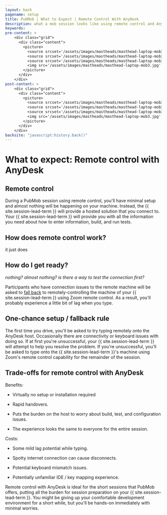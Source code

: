 ```yaml
---
layout: back
pagename: setup
title: PubMob | What to Expect | Remote Control With AnyDesk
description: what a mob session looks like using remote control and AnyDesk
keywords:
pre-content: >
    <div class="grid">
      <div class="content">
        <picture>
          <source srcset='/assets/images/mastheads/masthead-laptop-mob3.jpg' media='(max-width: 1080px)'>
          <source srcset='/assets/images/mastheads/masthead-laptop-mob3.jpg' media='(min-width: 960px)'>
          <source srcset='/assets/images/mastheads/masthead-laptop-mob3.jpg' media='(min-width: 830px'>
          <img src='/assets/images/mastheads/masthead-laptop-mob3.jpg' alt='PubMob what to expect'>
        </picture>
      </div>
    </div>
post-content: >
    <div class="grid">
      <div class="content">
        <picture>
          <source srcset='/assets/images/mastheads/masthead-laptop-mob3.jpg' media='(max-width: 1080px)'>
          <source srcset='/assets/images/mastheads/masthead-laptop-mob3.jpg' media='(min-width: 960px)'>
          <source srcset='/assets/images/mastheads/masthead-laptop-mob3.jpg' media='(min-width: 830px'>
          <img src='/assets/images/mastheads/masthead-laptop-mob3.jpg' alt='PubMob what to expect'>
        </picture>
      </div>
    </div>
backsite: "javascript:history.back()"
---
```

<h1>What to expect: Remote control with AnyDesk</h1>

<div>
  <h2>Remote control</h2>
  <p>During a PubMob session using remote control, you'll have minimal setup and almost nothing will be happening on your machine. Instead, the {{ site.session-lead-term }} will provide a hosted solution that you connect to. Your {{ site.session-lead-term }} will provide you with all the information you need about how to enter information, build, and run tests. <!-- <img src="/assets/images/setup/" class="setupImg"/> --></p>

  <h2>How does remote control work?</h2>
  <p>it just does</p>
</div>

<div>
  <h2>How do I get ready?</h2>
  <em>nothing? almost nothing? is there a way to test the connection first?</em>
  <p>Participants who have connection issues to the remote machine will be asked to <a href="#fallback-rule">fall back</a> to remotely-controlling the machine of your {{ site.session-lead-term }} using Zoom remote control. As a result, you'll probably experience a little bit of lag when you type.</p> 

  <h2><a id="fallback-rule"></a>One-chance setup / fallback rule</h2><!-- TODO anchor tag here -->
  <p>The first time you drive, you'll be asked to try typing remotely onto the AnyDesk host. Occasionally there are connectivity or keyboard issues with doing so. If at first you're unsuccessful, your {{ site.session-lead-term }} will attempt to help you resolve the problem. If you're unsuccessful, you'll be asked to type onto the {{ site.session-lead-term }}'s machine using Zoom's remote control capability for the remainder of the session.</p>

  <h2>Trade-offs for remote control with AnyDesk</h2>
  <p>Benefits:</p>
  <ul class="list outer">
    <li><p>Virtually no setup or installation required</p></li>
    <li><p>Rapid handovers.</p></li>
    <li><p>Puts the burden on the host to worry about build, test, and configuration issues.</p></li>
    <li><p>The experience looks the same to everyone for the entire session.</p></li>
  </ul>
  <p>Costs:</p>
  <ul class="list outer">
    <li><p>Some mild lag potential while typing.</p></li>
    <li><p>Spotty internet connection can cause disconnects.</p></li>
    <li><p>Potential keyboard mismatch issues.</p></li>
    <li><p>Potentially unfamiliar IDE / key mapping experience.</p></li>
  </ul>
  <p>Remote control with AnyDesk is ideal for the short sessions that PubMob offers, putting all the burden for session preparation on your {{ site.session-lead-term }}. You might be giving up your comfortable development environment for a short while, but you'll be hands-on immediately with minimal worries.</p>
</div>

